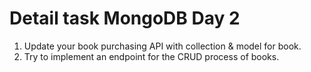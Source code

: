 # Detail task MongoDB Day 2
1. Update your book purchasing API with collection & model for book.
2. Try to implement an endpoint for the CRUD process of books.